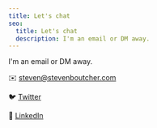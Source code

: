 ```yaml
---
title: Let's chat
seo:
  title: Let's chat
  description: I'm an email or DM away.
---
```


I'm an email or DM away.

✉️ [steven@stevenboutcher.com](mailto:steven@stevenboutcher.com)

🐦 [Twitter](https://twitter.com/StevenBoutcher)

💼 [LinkedIn](https://www.linkedin.com/in/boutchersj)
